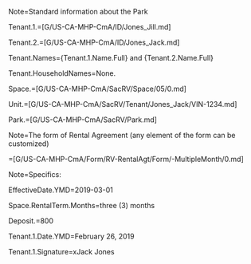 Note=Standard information about the Park

Tenant.1.=[G/US-CA-MHP-CmA/ID/Jones_Jill.md]

Tenant.2.=[G/US-CA-MHP-CmA/ID/Jones_Jack.md]

Tenant.Names={Tenant.1.Name.Full} and {Tenant.2.Name.Full} 

Tenant.HouseholdNames=None.

Space.=[G/US-CA-MHP-CmA/SacRV/Space/05/0.md]

Unit.=[G/US-CA-MHP-CmA/SacRV/Tenant/Jones_Jack/VIN-1234.md]

Park.=[G/US-CA-MHP-CmA/SacRV/Park.md]

Note=The form of Rental Agreement (any element of the form can be customized)

=[G/US-CA-MHP-CmA/Form/RV-RentalAgt/Form/-MultipleMonth/0.md]

Note=Specifics:

EffectiveDate.YMD=2019-03-01

Space.RentalTerm.Months=three (3) months

Deposit.$=$800

Tenant.1.Date.YMD=February 26, 2019

Tenant.1.Signature=xJack Jones